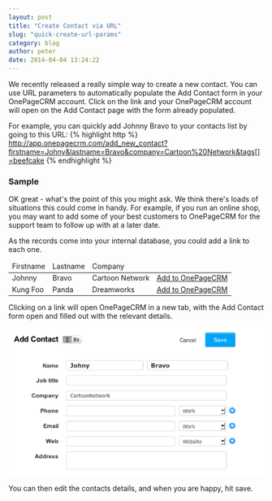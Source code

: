 ```yaml
---
layout: post
title: "Create Contact via URL"
slug: "quick-create-url-params"
category: blog
author: peter
date: 2014-04-04 13:24:22
---
```


We recently released a really simple way to create a new contact.
You can use URL parameters to automatically populate the Add Contact form in your OnePageCRM account.
Click on the link and your OnePageCRM account will open on the Add Contact page with the form already populated.

For example, you can quickly add Johnny Bravo to your contacts list by going to this URL:
{% highlight http %}
http://app.onepagecrm.com/add_new_contact?firstname=Johny&lastname=Bravo&company=Cartoon%20Network&tags[]=beefcake
{% endhighlight %}

### Sample
OK great - what's the point of this you might ask.  We think there's loads of situations this could come in handy. For example, if you run an online shop, you may want to add some of your best customers to OnePageCRM for the support team to follow up with at a later date.

As the records come into your internal database, you could add a link to each one.

<table class="table">
  <thead>
    <tr>
      <td>
        Firstname
      </td>
      <td>
        Lastname
      </td>
      <td>
        Company
      </td>
    </tr>
  </thead>
  <tbody>
    <tr>
      <td>
        Johnny
      </td>
      <td>
        Bravo
      </td>
      <td>
        Cartoon Network
      </td>
      <td>
        <a target="blank" href="http://app.onepagecrm.com/add_new_contact?firstname=Johny&lastname=Bravo&company=Cartoon%20Network">Add to OnePageCRM </a>
      </td>
    </tr>
    <tr>
      <td>
        Kung Foo
      </td>
      <td>
        Panda
      </td>
      <td>
        Dreamworks
      </td>
      <td>
        <a target="blank" href="http://app.onepagecrm.com/add_new_contact?firstname=Kung%20Foo&lastname=Panda&company=Dreamworks">Add to OnePageCRM </a>
      </td>
    </tr>
  </tbody>
</table>

Clicking on a link will open OnePageCRM in a new tab, with the Add Contact form open and filled out with the relevant details.

<img class="img-responsive" src="/assets/images/quickcontact.png"/>

You can then edit the contacts details, and when you are happy, hit save.